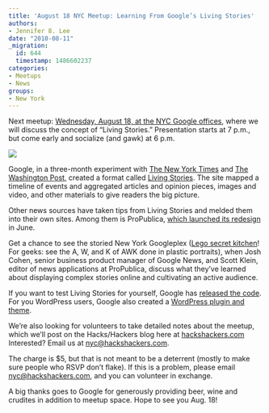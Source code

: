 ```yaml
---
title: 'August 18 NYC Meetup: Learning From Google’s Living Stories'
authors:
- Jennifer 8. Lee
date: "2010-08-11"
_migration:
  id: 644
  timestamp: 1486602237
categories:
- Meetups
- News
groups:
- New York
---
```


Next meetup: [Wednesday, August 18, at the NYC Google offices][1], where we will discuss the concept of &#8220;Living Stories.&#8221; Presentation starts at 7 p.m., but come early and socialize (and gawk) at 6 p.m.

![][2]

Google, in a three-month experiment with [The New York Times][3] and [The Washington Post][4], created a format called [Living Stories][5]. The site mapped a timeline of events and aggregated articles and opinion pieces, images and video, and other materials to give readers the big picture. 

Other news sources have taken tips from Living Stories and melded them into their own sites. Among them is ProPublica, [which launched its redesign][6] in June.

Get a chance to see the storied New York Googleplex ([Lego secret kitchen][7]! For geeks: see the A, W, and K of AWK done in plastic portraits), when Josh Cohen, senior business product manager of Google News, and Scott Klein, editor of news applications at ProPublica, discuss what they&#8217;ve learned about displaying complex stories online and cultivating an active audience.

If you want to test Living Stories for yourself, Google has [released the code][8]. For you WordPress users, Google also created a [WordPress plugin and theme][9].

We&#8217;re also looking for volunteers to take detailed notes about the meetup, which we&#8217;ll post on the Hacks/Hackers blog here at [hackshackers.com][10] Interested? Email us at nyc@hackshackers.com.

The charge is $5, but that is not meant to be a deterrent (mostly to make sure people who RSVP don&#8217;t flake). If this is a problem, please email nyc@hackshackers.com, and you can volunteer in exchange.

A big thanks goes to Google for generously providing beer, wine and crudites in addition to meetup space. Hope to see you Aug. 18!

 [1]: http://meetupnyc.hackshackers.com/calendar/14392319/
 [2]: http://livingstories.googlelabs.com/images/livingstories_logo.gif
 [3]: http://nytimes.com
 [4]: http://washingtonpost.com
 [5]: http://livingstories.googlelabs.com/
 [6]: http://www.propublica.org/article/take-a-look-at-the-new-propublicaorg
 [7]: http://cityroom.blogs.nytimes.com/2008/05/19/something-google-doesnt-want-you-to-see/
 [8]: http://code.google.com/p/living-stories/
 [9]: http://code.google.com/p/living-stories/wiki/WordpressInstallation
 [10]: http://hackshackers.com